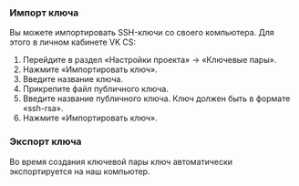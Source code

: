 ### Импорт ключа

Вы можете импортировать SSH-ключи со своего компьютера. Для этого в личном кабинете VK CS:

1. Перейдите в раздел «Настройки проекта» → «Ключевые пары».
2. Нажмите «Импортировать ключ».
3. Введите название ключа.
4. Прикрепите файл публичного ключа.
5. Введите название публичного ключа. Ключ должен быть в формате «ssh-rsa».
6. Нажмите «Импортировать ключ».

### Экспорт ключа

Во время создания ключевой пары ключ автоматически экспортируется на наш компьютер.
